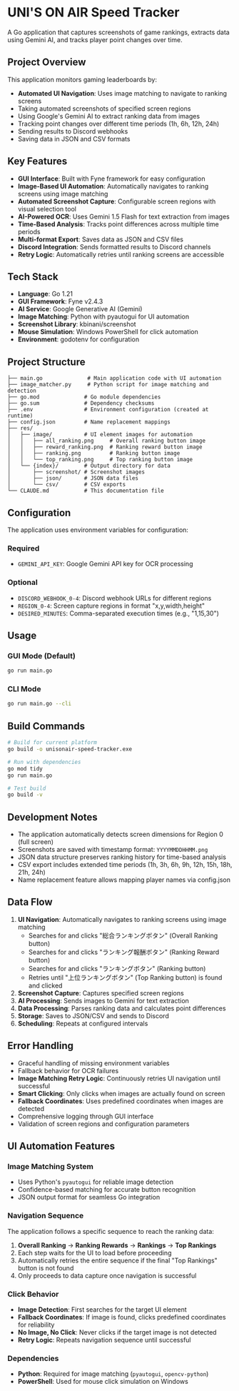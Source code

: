 # UNI'S ON AIR Speed Tracker

A Go application that captures screenshots of game rankings, extracts data using Gemini AI, and tracks player point changes over time.

## Project Overview

This application monitors gaming leaderboards by:
- **Automated UI Navigation**: Uses image matching to navigate to ranking screens
- Taking automated screenshots of specified screen regions
- Using Google's Gemini AI to extract ranking data from images
- Tracking point changes over different time periods (1h, 6h, 12h, 24h)
- Sending results to Discord webhooks
- Saving data in JSON and CSV formats

## Key Features

- **GUI Interface**: Built with Fyne framework for easy configuration
- **Image-Based UI Automation**: Automatically navigates to ranking screens using image matching
- **Automated Screenshot Capture**: Configurable screen regions with visual selection tool
- **AI-Powered OCR**: Uses Gemini 1.5 Flash for text extraction from images
- **Time-Based Analysis**: Tracks point differences across multiple time periods
- **Multi-format Export**: Saves data as JSON and CSV files
- **Discord Integration**: Sends formatted results to Discord channels
- **Retry Logic**: Automatically retries until ranking screens are accessible

## Tech Stack

- **Language**: Go 1.21
- **GUI Framework**: Fyne v2.4.3
- **AI Service**: Google Generative AI (Gemini)
- **Image Matching**: Python with pyautogui for UI automation
- **Screenshot Library**: kbinani/screenshot
- **Mouse Simulation**: Windows PowerShell for click automation
- **Environment**: godotenv for configuration

## Project Structure

```
├── main.go              # Main application code with UI automation
├── image_matcher.py     # Python script for image matching and detection
├── go.mod              # Go module dependencies
├── go.sum              # Dependency checksums
├── .env                # Environment configuration (created at runtime)
├── config.json         # Name replacement mappings
├── res/
│   ├── image/          # UI element images for automation
│   │   ├── all_ranking.png     # Overall ranking button image
│   │   ├── reward_ranking.png  # Ranking reward button image
│   │   ├── ranking.png         # Ranking button image
│   │   └── top_ranking.png     # Top ranking button image
│   └── {index}/        # Output directory for data
│       ├── screenshot/ # Screenshot images
│       ├── json/       # JSON data files
│       └── csv/        # CSV exports
└── CLAUDE.md           # This documentation file
```

## Configuration

The application uses environment variables for configuration:

### Required
- `GEMINI_API_KEY`: Google Gemini API key for OCR processing

### Optional
- `DISCORD_WEBHOOK_0-4`: Discord webhook URLs for different regions
- `REGION_0-4`: Screen capture regions in format "x,y,width,height"
- `DESIRED_MINUTES`: Comma-separated execution times (e.g., "1,15,30")

## Usage

### GUI Mode (Default)
```bash
go run main.go
```

### CLI Mode
```bash
go run main.go --cli
```

## Build Commands

```bash
# Build for current platform
go build -o unisonair-speed-tracker.exe

# Run with dependencies
go mod tidy
go run main.go

# Test build
go build -v
```

## Development Notes

- The application automatically detects screen dimensions for Region 0 (full screen)
- Screenshots are saved with timestamp format: `YYYYMMDDHHMM.png`
- JSON data structure preserves ranking history for time-based analysis
- CSV export includes extended time periods (1h, 3h, 6h, 9h, 12h, 15h, 18h, 21h, 24h)
- Name replacement feature allows mapping player names via config.json

## Data Flow

1. **UI Navigation**: Automatically navigates to ranking screens using image matching
   - Searches for and clicks "総合ランキングボタン" (Overall Ranking button)
   - Searches for and clicks "ランキング報酬ボタン" (Ranking Reward button)
   - Searches for and clicks "ランキングボタン" (Ranking button)
   - Retries until "上位ランキングボタン" (Top Ranking button) is found and clicked
2. **Screenshot Capture**: Captures specified screen regions
3. **AI Processing**: Sends images to Gemini for text extraction
4. **Data Processing**: Parses ranking data and calculates point differences
5. **Storage**: Saves to JSON/CSV and sends to Discord
6. **Scheduling**: Repeats at configured intervals

## Error Handling

- Graceful handling of missing environment variables
- Fallback behavior for OCR failures
- **Image Matching Retry Logic**: Continuously retries UI navigation until successful
- **Smart Clicking**: Only clicks when images are actually found on screen
- **Fallback Coordinates**: Uses predefined coordinates when images are detected
- Comprehensive logging through GUI interface
- Validation of screen regions and configuration parameters

## UI Automation Features

### Image Matching System
- Uses Python's `pyautogui` for reliable image detection
- Confidence-based matching for accurate button recognition
- JSON output format for seamless Go integration

### Navigation Sequence
The application follows a specific sequence to reach the ranking data:
1. **Overall Ranking** → **Ranking Rewards** → **Rankings** → **Top Rankings**
2. Each step waits for the UI to load before proceeding
3. Automatically retries the entire sequence if the final "Top Rankings" button is not found
4. Only proceeds to data capture once navigation is successful

### Click Behavior
- **Image Detection**: First searches for the target UI element
- **Fallback Coordinates**: If image is found, clicks predefined coordinates for reliability
- **No Image, No Click**: Never clicks if the target image is not detected
- **Retry Logic**: Repeats navigation sequence until successful

### Dependencies
- **Python**: Required for image matching (`pyautogui`, `opencv-python`)
- **PowerShell**: Used for mouse click simulation on Windows